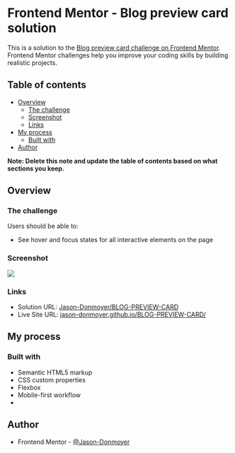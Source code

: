 # Frontend Mentor - Blog preview card solution

This is a solution to the [Blog preview card challenge on Frontend Mentor](https://www.frontendmentor.io/challenges/blog-preview-card-ckPaj01IcS). Frontend Mentor challenges help you improve your coding skills by building realistic projects. 

## Table of contents

- [Overview](#overview)
  - [The challenge](#the-challenge)
  - [Screenshot](#screenshot)
  - [Links](#links)
- [My process](#my-process)
  - [Built with](#built-with)
- [Author](#author)


**Note: Delete this note and update the table of contents based on what sections you keep.**

## Overview

### The challenge

Users should be able to:

- See hover and focus states for all interactive elements on the page

### Screenshot

![](BLOG-COMPONENT.jpg)


### Links

- Solution URL: [Jason-Donmoyer/BLOG-PREVIEW-CARD](https://github.com/Jason-Donmoyer/BLOG-PREVIEW-CARD)
- Live Site URL: [jason-donmoyer.github.io/BLOG-PREVIEW-CARD/](https://jason-donmoyer.github.io/BLOG-PREVIEW-CARD/)

## My process

### Built with

- Semantic HTML5 markup
- CSS custom properties
- Flexbox
- Mobile-first workflow
-

## Author

- Frontend Mentor - [@Jason-Donmoyer](https://www.frontendmentor.io/profile/Jason-Donmoyer)

